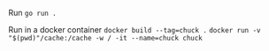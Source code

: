 Run
`go run .`

Run in a docker container
`docker build --tag=chuck .`
`docker run -v "$(pwd)"/cache:/cache -w / -it --name=chuck chuck`